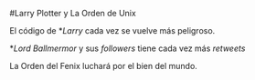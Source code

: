#Larry Plotter y La Orden de Unix

El código de **Larry* cada vez se vuelve más peligroso.

**Lord Ballmermor* y sus *followers* tiene cada vez más *retweets*

La Orden del Fenix luchará por el bien del mundo.
